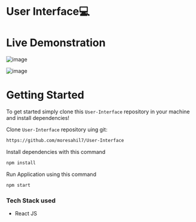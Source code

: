 # User Interface💻

# Live Demonstration

![image](https://user-images.githubusercontent.com/82169025/148759013-bb4aefe0-9c3d-43d0-8f76-89256a2a963e.png)

![image](https://user-images.githubusercontent.com/82169025/148759036-77e58b23-9735-47aa-9a27-c8781b363aa6.png)


# Getting Started
To get started  simply clone this `User-Interface` repository in your machine and install dependencies!

Clone `User-Interface` repository uing git:
```bash
https://github.com/moresahil7/User-Interface
```
Install dependencies with this command
```bash
npm install
```
Run Application using this command
```bash
npm start
```

### Tech Stack used
* React JS
